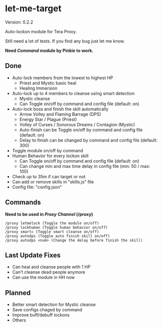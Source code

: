 # let-me-target

Version: 0.2.2

Auto-lockon module for Tera Proxy.

Still need a lot of tests. If you find any bug just let me know.

**Need _Command_ module by Pinkie to work.**

## Done
 * Auto-lock members from the lowest to highest HP
    * Priest and Mystic basic heal
    * Healing Immersion
 * Auto-lock up to 4 members to cleanse using smart detection
    * Mystic cleanse
    * Can Toggle on/off by command and config file (default: on)
 * Auto-lock boss and finish the skill automatically
    * Arrow Volley and Flaming Barrage (DPS)
    * Energy Star / Plague (Priest)
    * Volley of Curses / Sonorous Dreams / Contagion (Mystic)
    * Auto-finish can be Toggle on/off by command and config file (default: on)
    * Delay to finish can be changed by command and config file (default: 300)
 * Toggle module on/off by command
 * Human Behavior for every lockon skill
    * Can Toggle on/off by command and config file (default: on)
    * Can change min and max time delay in config file (min: 50 / max: 100)
 * Check up to 35m if can target or not
 * Can add or remove skills in "skills.js" file
 * Config file: "config.json"

 ## Commands
 **Need to be used in _Proxy Channel_ (/proxy)**
```
/proxy letmelock (Toggle the module on/off)
/proxy lockhuman (Toggle human behavior on/off)
/proxy smartc (Toggle smart cleanse on/off)
/proxy autodps (Toggle auto finish skill on/off)
/proxy autodps <num> (Change the delay before finish the skill)
```

 ## Last Update Fixes
 * Can heal and cleanse people with 1 HP
 * Can't cleanse dead people anymore
 * Can use the module in HH now

 ## Planned
 * Better smart detection for Mystic cleanse
 * Save configs chaged by command
 * Improve buff/debuff lockons
 * Others
